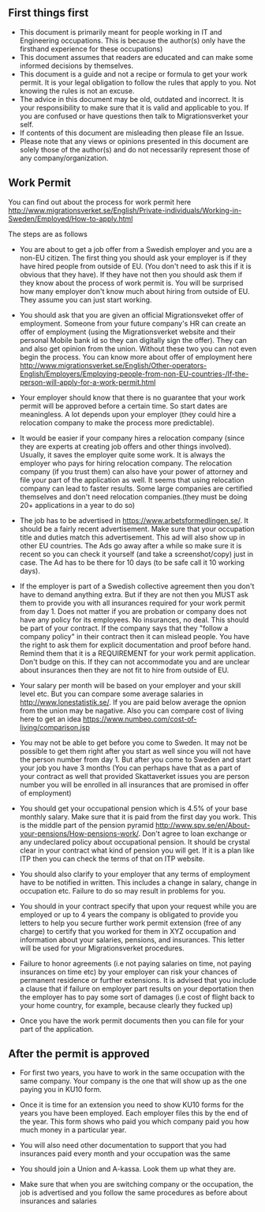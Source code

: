 ## First things first ##
- This document is primarily meant for people working in IT and Engineering occupations. This is because the author(s) only have the firsthand experience for these occupations) 
- This document assumes that readers are educated and can make some informed decisions by themselves.
- This document is a guide and not a recipe or formula to get your work permit. It is your legal obligation to follow the rules that apply to you. Not knowing the rules is not an excuse.
- The advice in this document may be old, outdated and incorrect. It is your responsibility to make sure that it is valid and applicable to you. If you are confused or have questions then talk to Migrationsverket your self.
- If contents of this document are misleading then please file an Issue.
- Please note that any views or opinions presented in this document are solely those of the author(s) and do not necessarily represent those of any company/organization.

## Work Permit ##
You can find out about the process for work permit here http://www.migrationsverket.se/English/Private-individuals/Working-in-Sweden/Employed/How-to-apply.html

The steps are as follows
- You are about to get a job offer from a Swedish employer and you are a non-EU citizen. The first thing you should ask your employer is if they have hired people from outside of EU. (You don't need to ask this if it is obvious that they have). If they have not then you should ask them if they know about the process of work permit is. You will be surprised how many employer don't know much about hiring from outside of EU. They assume you can just start working.

- You should ask that you are given an official Migrationsveket offer of employment. Someone from your future company's HR  can create an offer of employment (using the Migrationsverket website and their personal Mobile bank id so they can digitally sign the offer). They can  and also get opinion from the union. Without these two you can not even begin the process. You can know more about offer of employment here http://www.migrationsverket.se/English/Other-operators-English/Employers/Employing-people-from-non-EU-countries-/If-the-person-will-apply-for-a-work-permit.html


- Your employer should know that there is no guarantee that your work permit will be approved before a certain time. So start dates are meaningless. A lot depends upon your employer (they could hire a relocation company to make the process more predictable).
 
- It would be easier if your company hires a relocation company (since they are experts at creating job offers and other things involved). Usually, it saves the employer quite some work. It is always the employer who pays for hiring relocation company.  The relocation company (if you trust them) can also have your power of attorney and file your part of the application as well. It seems that using relocation company can lead to faster results. Some large companies are certified themselves and don't need relocation companies.(they must be doing 20+ applications in a year to do so)
 
- The job has to be advertised in https://www.arbetsformedlingen.se/. It should be a fairly recent advertisement. Make sure that your occupation title and duties match this advertisement. This ad will also show up in other EU countries. The Ads go away after a while so make sure it is recent so you can check it yourself (and take a screenshot/copy) just in case. The Ad has to be there for 10 days (to be safe call it 10 working days).

- If the employer is part of a Swedish collective agreement then you don't have to demand anything extra. But if they are not then you MUST ask them to provide you with all insurances required for your work permit from day 1. Does not matter if you are probation or company does not have any policy for its employees. No insurances, no deal. This should be part of your contract. If the company says that they "follow a company policy" in their contract then it can mislead people. You have the right to ask them for explicit documentation and proof before hand. Remind them that it is a REQUIREMENT for your work permit application. Don't budge on this. If they can not accommodate you and are unclear about insurances then they are not fit to hire from outside of EU.

- Your salary per month will be based on your employer and your skill level etc. But you can compare some average salaries in http://www.lonestatistik.se/. If you are paid below average the opnion from the union may be nagative. Also you can compare cost of living here to get an idea https://www.numbeo.com/cost-of-living/comparison.jsp
 
- You may not be able to get before you come to Sweden. It may not be possible to get them right after you start as well since you will not have the person number from day 1. But after you come to Sweden and start your job you have 3 months (You can perhaps have that as a part of your contract as well that provided Skattaverket issues you are person number you will be enrolled in all insurances that are promised in offer of employment)

- You should get your occupational pension which is 4.5% of your base monthly salary. Make sure that it is paid from the first day you work. This is the middle part of the pension pyramid http://www.spv.se/en/About-your-pensions/How-pensions-work/. Don't agree to loan exchange or any undeclared policy about occupational pension. It should be crystal clear in your contract what kind of pension you will get. If it is a plan like ITP then you can check the terms of that on ITP website.

- You should also clarify to your employer that any terms of employment have to be notified in written. This includes a change in salary, change in occupation etc. Failure to do so may result in problems for you.

- You should in your contract specify that upon your request while you are employed or up to 4 years the company is obligated to provide you letters to help you secure further work permit extension (free of any charge) to certify that you worked for them in XYZ occupation and information about your salaries, pensions, and insurances. This letter will be used for your Migrationsverket procedures.

- Failure to honor agreements (i.e not paying salaries on time, not paying insurances on time etc) by your employer can risk your chances of permanent residence or further extensions. It is advised that you include a clause that if failure on employer part results on your deportation then the employer has to pay some sort of damages (i.e cost of flight back to your home country, for example, because clearly they fucked up)

- Once you have the work permit documents then you can file for your part of the application.

## After the permit is approved

- For first two years, you have to work in the same occupation with the same company. Your company is the one that will show up as the one paying you in KU10 form.

- Once it is time for an extension you need to show KU10 forms for the years you have been employed. Each employer files this by the end of the year. This form shows who paid you which company paid you how much money in a particular year. 

- You will also need other documentation to support that you had insurances paid every month and your occupation was the same
 
- You should join a Union and A-kassa. Look them up what they are.

- Make sure that when you are switching company or the occupation, the job is advertised and you follow the same procedures as before about insurances and salaries
